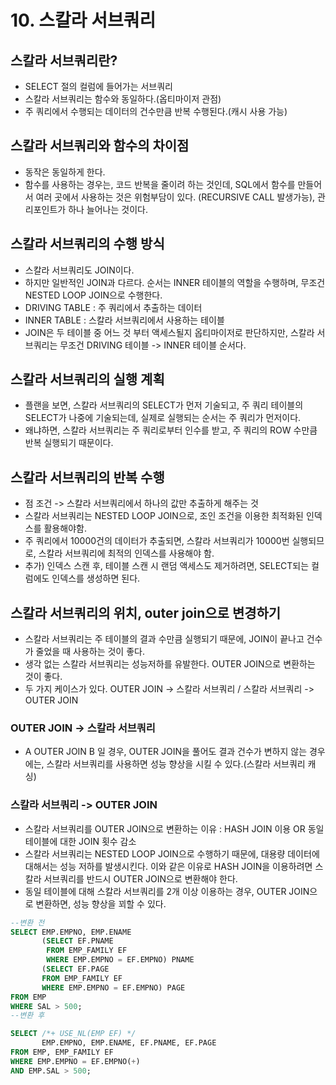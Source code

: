 # 10. 스칼라 서브쿼리

## 스칼라 서브쿼리란?
- SELECT 절의 컬럼에 들어가는 서브쿼리
- 스칼라 서브쿼리는 함수와 동일하다.(옵티마이저 관점)
- 주 쿼리에서 수행되는 데이터의 건수만큼 반복 수행된다.(캐시 사용 가능)

## 스칼라 서브쿼리와 함수의 차이점
- 동작은 동일하게 한다.
- 함수를 사용하는 경우는, 코드 반복을 줄이려 하는 것인데, SQL에서 함수를 만들어서 여러 곳에서 사용하는 것은 위험부담이 있다. (RECURSIVE CALL 발생가능), 관리포인트가 하나 늘어나는 것이다.


## 스칼라 서브쿼리의 수행 방식
- 스칼라 서브쿼리도 JOIN이다.
- 하지만 일반적인 JOIN과 다르다. 순서는 INNER 테이블의 역할을 수행하며, 무조건 NESTED LOOP JOIN으로 수행한다.
- DRIVING TABLE : 주 쿼리에서 추출하는 데이터
- INNER TABLE : 스칼라 서브쿼리에서 사용하는 테이블
- JOIN은 두 테이블 중 어느 것 부터 액세스될지 옵티마이저로 판단하지만, 스칼라 서브쿼리는 무조건 DRIVING 테이블 -> INNER 테이블 순서다.

## 스칼라 서브쿼리의 실행 계획
- 플랜을 보면, 스칼라 서브쿼리의 SELECT가 먼저 기술되고, 주 쿼리 테이블의 SELECT가 나중에 기술되는데, 실제로 실행되는 순서는 주 쿼리가 먼저이다.
- 왜냐하면, 스칼라 서브쿼리는 주 쿼리로부터 인수를 받고, 주 쿼리의 ROW 수만큼 반복 실행되기 때문이다.

## 스칼라 서브쿼리의 반복 수행
- 점 조건 -> 스칼라 서브쿼리에서 하나의 값만 추출하게 해주는 것
- 스칼라 서브쿼리는 NESTED LOOP JOIN으로, 조인 조건을 이용한 최적화된 인덱스를 활용해야함.
- 주 쿼리에서 10000건의 데이터가 추출되면, 스칼라 서브쿼리가 10000번 실행되므로, 스칼라 서브쿼리에 최적의 인덱스를 사용해야 함.
- 추가) 인덱스 스캔 후, 테이블 스캔 시 랜덤 액세스도 제거하려면, SELECT되는 컬럼에도 인덱스를 생성하면 된다.

## 스칼라 서브쿼리의 위치, outer join으로 변경하기
- 스칼라 서브쿼리는 주 테이블의 결과 수만큼 실행되기 때문에, JOIN이 끝나고 건수가 줄었을 때 사용하는 것이 좋다.
- 생각 없는 스칼라 서브쿼리는 성능저하를 유발한다. OUTER JOIN으로 변환하는 것이 좋다.
- 두 가지 케이스가 있다. OUTER JOIN -> 스칼라 서브쿼리 / 스칼라 서브쿼리 -> OUTER JOIN

### OUTER JOIN -> 스칼라 서브쿼리
- A OUTER JOIN B 일 경우, OUTER JOIN을 풀어도 결과 건수가 변하지 않는 경우에는, 스칼라 서브쿼리를 사용하면 성능 향상을 시킬 수 있다.(스칼라 서브쿼리 캐싱)

### 스칼라 서브쿼리 -> OUTER JOIN
- 스칼라 서브쿼리를 OUTER JOIN으로 변환하는 이유 : HASH JOIN 이용 OR 동일 테이블에 대한 JOIN 횟수 감소
- 스칼라 서브쿼리는 NESTED LOOP JOIN으로 수행하기 때문에, 대용량 데이터에 대해서는 성능 저하를 발생시킨다. 이와 같은 이유로 HASH JOIN을 이용하려면 스칼라 서브쿼리를 반드시 OUTER JOIN으로 변환해야 한다.
- 동일 테이블에 대해 스칼라 서브쿼리를 2개 이상 이용하는 경우, OUTER JOIN으로 변환하면, 성능 향상을 꾀할 수 있다.
```sql
--변환 전
SELECT EMP.EMPNO, EMP.ENAME
       (SELECT EF.PNAME
	    FROM EMP_FAMILY EF
		WHERE EMP.EMPNO = EF.EMPNO) PNAME
	   (SELECT EF.PAGE
	   FROM EMP_FAMILY EF
	   WHERE EMP.EMPNO = EF.EMPNO) PAGE
FROM EMP
WHERE SAL > 500;
--변환 후

SELECT /*+ USE_NL(EMP EF) */
       EMP.EMPNO, EMP.ENAME, EF.PNAME, EF.PAGE
FROM EMP, EMP_FAMILY EF
WHERE EMP.EMPNO = EF.EMPNO(+)
AND EMP.SAL > 500;
```

